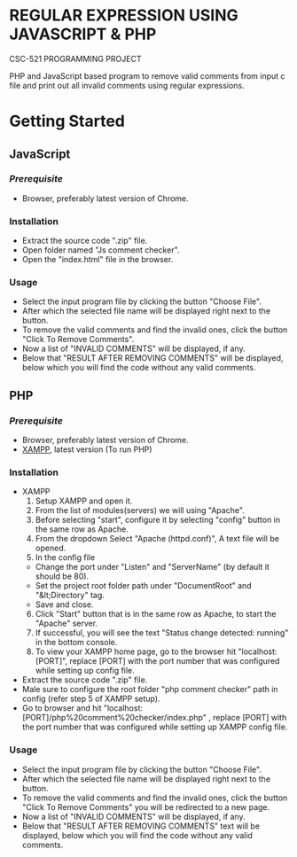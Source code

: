 #
# REGULAR EXPRESSION USING JAVASCRIPT &amp; PHP

CSC-521 PROGRAMMING PROJECT

PHP and JavaScript based program to remove valid comments from input c file and print out all invalid comments using regular expressions.


# Getting Started


## JavaScript

###

### _Prerequisite_

- Browser, preferably latest version of Chrome.

### Installation

- Extract the source code &quot;.zip&quot; file.
- Open folder named &quot;Js comment checker&quot;.
- Open the &quot;index.html&quot; file in the browser.

### Usage

- Select the input program file by clicking the button &quot;Choose File&quot;.
- After which the selected file name will be displayed right next to the button.
- To remove the valid comments and find the invalid ones, click the button &quot;Click To Remove Comments&quot;.
- Now a list of &quot;INVALID COMMENTS&quot; will be displayed, if any.
- Below that &quot;RESULT AFTER REMOVING COMMENTS&quot; will be displayed, below which you will find the code without any valid comments.

## PHP

###

### _Prerequisite_

- Browser, preferably latest version of Chrome.
- [XAMPP](https://www.apachefriends.org/download.html), latest version (To run PHP)

### Installation

- XAMPP
  1. Setup XAMPP and open it.
  2. From the list of modules(servers) we will using &quot;Apache&quot;.
  3. Before selecting &quot;start&quot;, configure it by selecting &quot;config&quot; button in the same row as Apache.
  4. From the dropdown Select &quot;Apache (httpd.conf)&quot;, A text file will be opened.
  5. In the config file
    - Change the port under &quot;Listen&quot; and &quot;ServerName&quot; (by default it should be 80).
    - Set the project root folder path under &quot;DocumentRoot&quot; and &quot;\&lt;Directory&quot; tag.
    - Save and close.
  6. Click &quot;Start&quot; button that is in the same row as Apache, to start the &quot;Apache&quot; server.
  7. If successful, you will see the text &quot;Status change detected: running&quot; in the bottom console.
  8. To view your XAMPP home page, go to the browser hit &quot;localhost:[PORT]&quot;, replace [PORT] with the port number that was configured while setting up config file.
- Extract the source code &quot;.zip&quot; file.
- Male sure to configure the root folder &quot;php comment checker&quot; path in config (refer step 5 of XAMPP setup).
- Go to browser and hit &quot;localhost:[PORT]/php%20comment%20checker/index.php&quot; , replace [PORT] with the port number that was configured while setting up XAMPP config file.

### Usage

- Select the input program file by clicking the button &quot;Choose File&quot;.
- After which the selected file name will be displayed right next to the button.
- To remove the valid comments and find the invalid ones, click the button &quot;Click To Remove Comments&quot; you will be redirected to a new page.
- Now a list of &quot;INVALID COMMENTS&quot; will be displayed, if any.
- Below that &quot;RESULT AFTER REMOVING COMMENTS&quot; text will be displayed, below which you will find the code without any valid comments.
